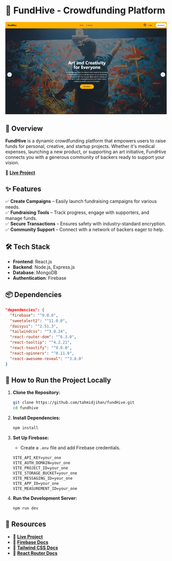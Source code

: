 # 🚀 FundHive - Crowdfunding Platform

<div align="middle">
<img src="./fundhive.jpg"/>
</div>

## 📌 Overview

**FundHive** is a dynamic crowdfunding platform that empowers users to raise funds for personal, creative, and startup projects. Whether it's medical expenses, launching a new product, or supporting an art initiative, FundHive connects you with a generous community of backers ready to support your vision.

🔗 **[Live Project](https://fund-hive.web.app/)**

## ✨ Features

✅ **Create Campaigns** – Easily launch fundraising campaigns for various needs.  
✅ **Fundraising Tools** – Track progress, engage with supporters, and manage funds.  
✅ **Secure Transactions** – Ensures safety with industry-standard encryption.  
✅ **Community Support** – Connect with a network of backers eager to help.

## 🛠 Tech Stack

- **Frontend**: React.js
- **Backend**: Node.js, Express.js
- **Database**: MongoDB
- **Authentication**: Firebase

## 📦 Dependencies

```json
"dependencies": {
  "firebase": "^9.0.0",
  "sweetalert2": "^11.0.0",
  "daisyui": "^2.51.3",
  "tailwindcss": "^3.0.24",
  "react-router-dom": "^6.3.0",
  "react-tooltip": "^4.2.21",
  "react-toastify": "^9.0.0",
  "react-spinners": "^0.11.0",
  "react-awesome-reveal": "^3.8.0"
}
```

## 🚀 How to Run the Project Locally

1. **Clone the Repository:**

   ```sh
   git clone https://github.com/tahmidjihan/fundHive.git
   cd fundhive
   ```

2. **Install Dependencies:**

   ```sh
   npm install
   ```

3. **Set Up Firebase:**

   - Create a `.env` file and add Firebase credentials.

   ```env
   VITE_API_KEY=your_one
   VITE_AUTH_DOMAIN=your_one
   VITE_PROJECT_ID=your_one
   VITE_STORAGE_BUCKET=your_one
   VITE_MESSAGING_ID=your_one
   VITE_APP_ID=your_one
   VITE_MEASUREMENT_ID=your_one
   ```

4. **Run the Development Server:**

   ```sh
   npm run dev
   ```


## 📎 Resources
- 🔗 **[Live Project](https://fund-hive.web.app/)**
- 📖 **[Firebase Docs](https://firebase.google.com/docs/)**
- 🎨 **[Tailwind CSS Docs](https://tailwindcss.com/docs/)**
- 🔧 **[React Router Docs](https://reactrouter.com/docs/en/v6/getting-started/overview)**
